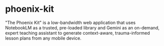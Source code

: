 # phoenix-kit
"The Phoenix Kit" is a low-bandwidth web application that uses NotebookLM as a trusted, pre-loaded library and Gemini as an on-demand, expert teaching assistant to generate context-aware, trauma-informed lesson plans from any mobile device.
